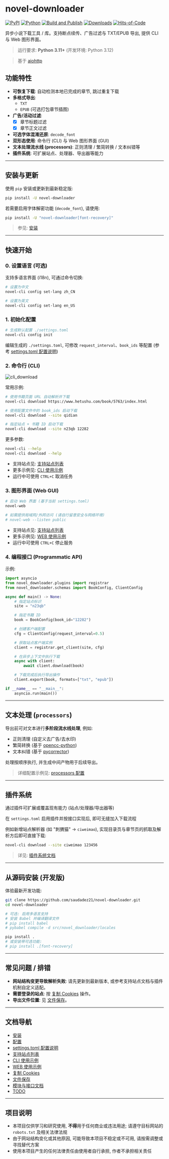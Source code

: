 # novel-downloader

[![PyPI](https://img.shields.io/pypi/v/novel-downloader.svg)](https://pypi.org/project/novel-downloader/)
[![Python](https://img.shields.io/pypi/pyversions/novel-downloader.svg)](https://www.python.org/downloads/)
[![Build and Publish](https://github.com/saudadez21/novel-downloader/actions/workflows/release.yml/badge.svg?branch=main)](https://github.com/saudadez21/novel-downloader/actions/workflows/release.yml)
[![Downloads](https://img.shields.io/pypi/dm/novel-downloader.svg)](https://pypistats.org/packages/novel-downloader)
[![Hits-of-Code](https://hitsofcode.com/github/saudadez21/novel-downloader?branch=main&label=Hits-of-Code)](https://hitsofcode.com/github/saudadez21/novel-downloader/view?branch=main&label=Hits-of-Code)

异步小说下载工具 / 库。支持断点续传、广告过滤与 TXT/EPUB 导出, 提供 CLI 与 Web 图形界面。

> 运行要求: **Python 3.11+** (开发环境: Python 3.12)

> 基于 [aiohttp](https://github.com/aio-libs/aiohttp)

## 功能特性

* **可恢复下载**: 自动检测本地已完成的章节, 跳过重复下载
* **多格式导出**:
  * `TXT`
  * `EPUB` (可选打包章节插图)
* **广告/活动过滤**:
  * [x] 章节标题过滤
  * [x] 章节正文过滤
* **可选字体混淆还原**: `decode_font`
* **双形态使用**: 命令行 (CLI) 与 Web 图形界面 (GUI)
* **文本处理流水线 (processors)**: 正则清理 / 繁简转换 / 文本纠错等
* **插件系统**: 可扩展站点、处理器、导出器等能力

---

## 安装与更新

使用 `pip` 安装或更新到最新稳定版:

```bash
pip install -U novel-downloader
```

若需要启用字体解密功能 (`decode_font`), 请使用:

```bash
pip install -U "novel-downloader[font-recovery]"
```

> 参见: [安装](docs/1-installation.md)

---

## 快速开始

### 0. 设置语言 (可选)

支持多语言界面 (i18n), 可通过命令切换:

```bash
# 设置为中文
novel-cli config set-lang zh_CN

# 设置为英文
novel-cli config set-lang en_US
```

### 1. 初始化配置

```bash
# 生成默认配置 ./settings.toml
novel-cli config init
```

编辑生成的 `./settings.toml`, 可修改 `request_interval`、`book_ids` 等配置 (参考 [settings.toml 配置说明](docs/3-settings-schema.md))

### 2. 命令行 (CLI)

![cli_download](./docs/images/cli_download.gif)

常用示例:

```bash
# 使用书籍页面 URL 自动解析并下载
novel-cli download https://www.hetushu.com/book/5763/index.html

# 使用配置文件中的 book_ids 启动下载
novel-cli download --site qidian

# 指定站点 + 书籍 ID 启动下载
novel-cli download --site n23qb 12282
```

更多参数:

```bash
novel-cli --help
novel-cli download --help
```

* 支持站点见: [支持站点列表](docs/4-supported-sites.md)
* 更多示例见: [CLI 使用示例](docs/5-cli-usage-examples.md)
* 运行中可使用 `CTRL+C` 取消任务

### 3. 图形界面 (Web GUI)

```bash
# 启动 Web 界面 (基于当前 settings.toml)
novel-web

# 如需提供局域网/外网访问 (请自行留意安全与网络环境)
# novel-web --listen public
```

* 支持站点见: [支持站点列表](docs/4-supported-sites.md)
* 更多示例见: [WEB 使用示例](docs/6-web-usage-examples.md)
* 运行中可使用 `CTRL+C` 停止服务

### 4. 编程接口 (Programmatic API)

示例:

```python
import asyncio
from novel_downloader.plugins import registrar
from novel_downloader.schemas import BookConfig, ClientConfig

async def main() -> None:
    # 指定站点标识
    site = "n23qb"

    # 指定书籍 ID
    book = BookConfig(book_id="12282")

    # 创建客户端配置
    cfg = ClientConfig(request_interval=0.5)

    # 获取站点客户端实例
    client = registrar.get_client(site, cfg)

    # 在异步上下文中执行下载
    async with client:
        await client.download(book)

    # 下载完成后执行导出操作
    client.export(book, formats=["txt", "epub"])

if __name__ == "__main__":
    asyncio.run(main())
```

---

## 文本处理 (`processors`)

导出前可对文本进行**多阶段流水线处理**, 例如:

* 正则清理 (自定义去广告/去水印)
* 繁简转换 (基于 [opencc-python](https://github.com/yichen0831/opencc-python))
* 文本纠错 (基于 [pycorrector](https://github.com/shibing624/pycorrector))

处理按顺序执行, 并生成中间产物用于后续导出。

> 详细配置示例见: [processors 配置](./docs/3-settings-schema.md#processors-配置)

---

## 插件系统

通过插件可扩展或覆盖现有能力 (站点/处理器/导出器等)

在 `settings.toml` 启用插件并按接口实现后, 即可无缝加入下载流程

例如新增站点解析器 (如 "刺猬猫" -> `ciweimao`), 实现目录页与章节页的抓取及解析方后即可直接下载:

```bash
novel-cli download --site ciweimao 123456
```

> 详见: [插件系统文档](./docs/plugins.md)

---

## 从源码安装 (开发版)

体验最新开发功能:

```bash
git clone https://github.com/saudadez21/novel-downloader.git
cd novel-downloader

# 可选: 启用多语言支持
# 安装 Babel 并编译翻译文件
# pip install babel
# pybabel compile -d src/novel_downloader/locales

pip install .
# 或安装带可选功能:
# pip install .[font-recovery]
```

---

## 常见问题 / 排错

* **网站结构变更导致解析失败**: 请先更新到最新版本, 或参考支持站点文档与插件机制自定义适配。
* **需要登录的站点**: 按 [复制 Cookies](docs/copy-cookies.md) 操作。
* **导出文件位置**: 见 [文件保存](docs/file-saving.md)。

---

## 文档导航

* [安装](docs/1-installation.md)
* [配置](docs/2-configuration.md)
* [settings.toml 配置说明](docs/3-settings-schema.md)
* [支持站点列表](docs/4-supported-sites.md)
* [CLI 使用示例](docs/5-cli-usage-examples.md)
* [WEB 使用示例](docs/6-web-usage-examples.md)
* [复制 Cookies](docs/copy-cookies.md)
* [文件保存](docs/file-saving.md)
* [模块与接口文档](docs/api.md)
* [TODO](docs/todo.md)

---

## 项目说明

* 本项目仅供学习和研究使用, **不得**用于任何商业或违法用途; 请遵守目标网站的 `robots.txt` 及相关法律法规
* 由于网站结构变化或其他原因, 可能导致本项目不稳定或不可用, 请按需调整或寻找替代方案
* 使用本项目产生的任何法律责任由使用者自行承担, 作者不承担相关责任
